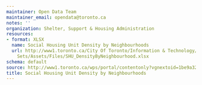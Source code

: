 ```yaml
---
maintainer: Open Data Team
maintainer_email: opendata@toronto.ca
notes: ''
organization: Shelter, Support & Housing Administration
resources:
- format: XLSX
  name: Social Housing Unit Density by Neighbourhoods
  url: http://www1.toronto.ca/City Of Toronto/Information & Technology/Open Data/Data
    Sets/Assets/Files/SHU_DensityByNeighbourhood.xlsx
schema: default
source: http://www1.toronto.ca/wps/portal/contentonly?vgnextoid=1be9a3272c080510VgnVCM10000071d60f89RCRD&vgnextchannel=1a66e03bb8d1e310VgnVCM10000071d60f89RCRD
title: Social Housing Unit Density by Neighbourhoods
---
```

